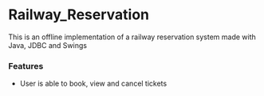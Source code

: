 # Railway_Reservation
This is an offline implementation of a railway reservation system made with Java, JDBC and Swings


### Features

* User is able to book, view and cancel tickets
